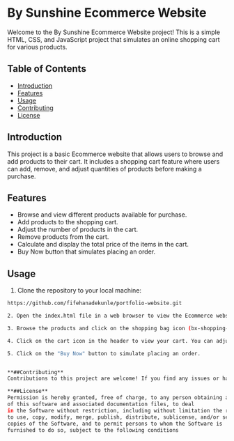 # By Sunshine Ecommerce Website

Welcome to the By Sunshine Ecommerce Website project! This is a simple HTML, CSS, and JavaScript project that simulates an online shopping cart for various products.

## Table of Contents

- [Introduction](#introduction)
- [Features](#features)
- [Usage](#usage)
- [Contributing](#contributing)
- [License](#license)

## Introduction

This project is a basic Ecommerce website that allows users to browse and add products to their cart. It includes a shopping cart feature where users can add, remove, and adjust quantities of products before making a purchase.

## Features

- Browse and view different products available for purchase.
- Add products to the shopping cart.
- Adjust the number of products in the cart.
- Remove products from the cart.
- Calculate and display the total price of the items in the cart.
- Buy Now button that simulates placing an order.

## Usage

1. Clone the repository to your local machine:
```bash
https://github.com/fifehanadekunle/portfolio-website.git

2. Open the index.html file in a web browser to view the Ecommerce website.

3. Browse the products and click on the shopping bag icon (bx-shopping-bag) to add products to your cart.

4. Click on the cart icon in the header to view your cart. You can adjust quantities, remove items, and see the total price of the items.

5. Click on the "Buy Now" button to simulate placing an order.


**##Contributing**
Contributions to this project are welcome! If you find any issues or have ideas for improvements, feel free to create an issue or submit a pull request. 

**##License**
Permission is hereby granted, free of charge, to any person obtaining a copy
of this software and associated documentation files, to deal
in the Software without restriction, including without limitation the rights
to use, copy, modify, merge, publish, distribute, sublicense, and/or sell
copies of the Software, and to permit persons to whom the Software is
furnished to do so, subject to the following conditions



